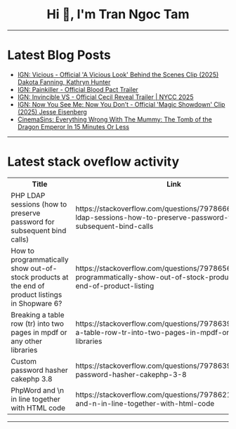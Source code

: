 <h1 align="center">Hi 👋, I'm Tran Ngoc Tam</h1>

---

# Latest Blog Posts 
<!-- BLOG-POST-LIST:START -->
- [IGN: Vicious - Official &#39;A Vicious Look&#39; Behind the Scenes Clip &lpar;2025&rpar; Dakota Fanning, Kathryn Hunter](https://dev.to/gg_news/ign-vicious-official-a-vicious-look-behind-the-scenes-clip-2025-dakota-fanning-kathryn-3o4m)
- [IGN: Painkiller - Official Blood Pact Trailer](https://dev.to/gg_news/ign-painkiller-official-blood-pact-trailer-238l)
- [IGN: Invincible VS - Official Cecil Reveal Trailer | NYCC 2025](https://dev.to/gg_news/ign-invincible-vs-official-cecil-reveal-trailer-nycc-2025-dld)
- [IGN: Now You See Me: Now You Don’t - Official &#39;Magic Showdown&#39; Clip &lpar;2025&rpar; Jesse Eisenberg](https://dev.to/gg_news/ign-now-you-see-me-now-you-dont-official-magic-showdown-clip-2025-jesse-eisenberg-1m0b)
- [CinemaSins: Everything Wrong With The Mummy: The Tomb of the Dragon Emperor In 15 Minutes Or Less](https://dev.to/popcorn_movies/cinemasins-everything-wrong-with-the-mummy-the-tomb-of-the-dragon-emperor-in-15-minutes-or-less-3lcp)
<!-- BLOG-POST-LIST:END -->

---

# Latest stack oveflow activity
<table>
  <tr><th>Title</th><th>Link</th></tr>
  <!-- STACKOVERFLOW:START --><tr><td>PHP LDAP sessions &lpar;how to preserve password for subsequent bind calls&rpar;</td><td>https://stackoverflow.com/questions/79786661/php-ldap-sessions-how-to-preserve-password-for-subsequent-bind-calls</td></tr><tr><td>How to programmatically show out-of-stock products at the end of product listings in Shopware 6?</td><td>https://stackoverflow.com/questions/79786565/how-to-programmatically-show-out-of-stock-products-at-the-end-of-product-listing</td></tr><tr><td>Breaking a table row &lpar;tr&rpar; into two pages in mpdf or any other libraries</td><td>https://stackoverflow.com/questions/79786395/breaking-a-table-row-tr-into-two-pages-in-mpdf-or-any-other-libraries</td></tr><tr><td>Custom password hasher cakephp 3.8</td><td>https://stackoverflow.com/questions/79786392/custom-password-hasher-cakephp-3-8</td></tr><tr><td>PhpWord and \n in line together with HTML code</td><td>https://stackoverflow.com/questions/79786217/phpword-and-n-in-line-together-with-html-code</td></tr><!-- STACKOVERFLOW:END -->
</table>

---


